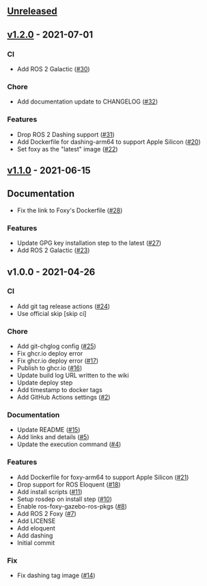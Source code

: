 <a name="unreleased"></a>
## [Unreleased]


<a name="v1.2.0"></a>
## [v1.2.0] - 2021-07-01
### CI
- Add ROS 2 Galactic ([#30](https://github.com/Tiryoh/docker-ros2-desktop-vnc/issues/30))

### Chore
- Add documentation update to CHANGELOG ([#32](https://github.com/Tiryoh/docker-ros2-desktop-vnc/issues/32))

### Features
- Drop ROS 2 Dashing support ([#31](https://github.com/Tiryoh/docker-ros2-desktop-vnc/issues/31))
- Add Dockerfile for dashing-arm64 to support Apple Silicon ([#20](https://github.com/Tiryoh/docker-ros2-desktop-vnc/issues/20))
- Set foxy as the "latest" image ([#22](https://github.com/Tiryoh/docker-ros2-desktop-vnc/issues/22))


<a name="v1.1.0"></a>
## [v1.1.0] - 2021-06-15
## Documentation
- Fix the link to Foxy's Dockerfile ([#28](https://github.com/Tiryoh/docker-ros2-desktop-vnc/issues/28))

### Features
- Update GPG key installation step to the latest ([#27](https://github.com/Tiryoh/docker-ros2-desktop-vnc/issues/27))
- Add ROS 2 Galactic ([#23](https://github.com/Tiryoh/docker-ros2-desktop-vnc/issues/23))


<a name="v1.0.0"></a>
## v1.0.0 - 2021-04-26
### CI
- Add git tag release actions ([#24](https://github.com/Tiryoh/docker-ros2-desktop-vnc/issues/24))
- Use official skip [skip ci]

### Chore
- Add git-chglog config ([#25](https://github.com/Tiryoh/docker-ros2-desktop-vnc/issues/25))
- Fix ghcr.io deploy error
- Fix ghcr.io deploy error ([#17](https://github.com/Tiryoh/docker-ros2-desktop-vnc/issues/17))
- Publish to ghcr.io ([#16](https://github.com/Tiryoh/docker-ros2-desktop-vnc/issues/16))
- Update build log URL written to the wiki
- Update deploy step
- Add timestamp to docker tags
- Add GitHub Actions settings ([#2](https://github.com/Tiryoh/docker-ros2-desktop-vnc/issues/2))

### Documentation
- Update README ([#15](https://github.com/Tiryoh/docker-ros2-desktop-vnc/issues/15))
- Add links and details ([#5](https://github.com/Tiryoh/docker-ros2-desktop-vnc/issues/5))
- Update the execution command ([#4](https://github.com/Tiryoh/docker-ros2-desktop-vnc/issues/4))

### Features
- Add Dockerfile for foxy-arm64 to support Apple Silicon ([#21](https://github.com/Tiryoh/docker-ros2-desktop-vnc/issues/21))
- Drop support for ROS Eloquent ([#18](https://github.com/Tiryoh/docker-ros2-desktop-vnc/issues/18))
- Add install scripts ([#11](https://github.com/Tiryoh/docker-ros2-desktop-vnc/issues/11))
- Setup rosdep on install step ([#10](https://github.com/Tiryoh/docker-ros2-desktop-vnc/issues/10))
- Enable ros-foxy-gazebo-ros-pkgs ([#8](https://github.com/Tiryoh/docker-ros2-desktop-vnc/issues/8))
- Add ROS 2 Foxy ([#7](https://github.com/Tiryoh/docker-ros2-desktop-vnc/issues/7))
- Add LICENSE
- Add eloquent
- Add dashing
- Initial commit

### Fix
- Fix dashing tag image ([#14](https://github.com/Tiryoh/docker-ros2-desktop-vnc/issues/14))


[Unreleased]: https://github.com/Tiryoh/docker-ros2-desktop-vnc/compare/v1.2.0...HEAD
[v1.2.0]: https://github.com/Tiryoh/docker-ros2-desktop-vnc/compare/v1.1.0...v1.2.0
[v1.1.0]: https://github.com/Tiryoh/docker-ros2-desktop-vnc/compare/v1.0.0...v1.1.0

